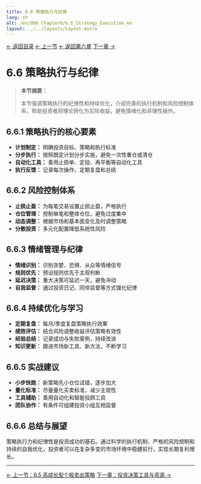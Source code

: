 ```yaml
---
title: 6.6 策略执行与纪律
lang: zh
alt: /en/006_Chapter6/6.6_Strategy_Execution_en
layout: ../../layouts/Layout.astro
---
```


<div class="page-nav">
  <a href="/">← 返回目录</a>
  <a href="/006_Chapter6/6.5_Growth_Stock_Exit_CN">← 上一节</a>
  <a href="/006_Chapter6_Trading_Strategies_and_Execution_CN">← 返回第六章</a>
  <a href="/007_Chapter7_Investment_Decision_Tools_and_Resources_CN">下一章 →</a>
</div>

# 6.6 策略执行与纪律

> **本节摘要：**
> 
> 本节强调策略执行的纪律性和持续优化，介绍完善的执行机制和风险控制体系，帮助投资者将理论转化为实际收益，避免情绪化和非理性操作。

## 6.6.1 策略执行的核心要素

- **计划制定：** 明确投资目标、策略和执行标准
- **分步执行：** 按照既定计划分步实施，避免一次性重仓或清仓
- **自动化工具：** 善用止损单、定投、再平衡等自动化工具
- **执行反馈：** 记录每次操作，定期复盘和总结

## 6.6.2 风险控制体系

- **止损止盈：** 为每笔交易设置止损止盈，严格执行
- **仓位管理：** 控制单笔和整体仓位，避免过度集中
- **动态调整：** 根据市场和基本面变化及时调整策略
- **分散投资：** 多元化配置降低系统性风险

## 6.6.3 情绪管理与纪律

- **情绪识别：** 识别贪婪、恐惧、从众等情绪信号
- **规则优先：** 预设规则优先于主观判断
- **延迟决策：** 重大决策可延迟一天，避免冲动
- **自我监督：** 通过投资日记、同伴监督等方式强化纪律

## 6.6.4 持续优化与学习

- **定期复盘：** 每月/季度复盘策略执行效果
- **绩效评估：** 结合风险调整收益评估策略有效性
- **经验总结：** 记录成功与失败案例，持续改进
- **知识更新：** 跟进市场新工具、新方法，不断学习

## 6.6.5 实战建议

- **小步快跑：** 新策略先小仓位试错，逐步加大
- **量化标准：** 尽量量化买卖标准，减少主观性
- **工具辅助：** 善用自动化和智能投顾工具
- **团队协作：** 有条件可组建投资小组互相监督

## 6.6.6 总结与展望

策略执行力和纪律性是投资成功的基石。通过科学的执行机制、严格的风险控制和持续的自我优化，投资者可以在复杂多变的市场环境中稳健前行，实现长期复利增长。

---

<div class="bottom-nav">
  <a href="/006_Chapter6/6.5_Growth_Stock_Exit_CN">← 上一节：6.5 高成长型个股卖出策略</a>
  <a href="/007_Chapter7_Investment_Decision_Tools_and_Resources_CN">下一章：投资决策工具与资源 →</a>
</div> 
<style>
  
  /* 页面导航样式 - 与底部导航一致 */
  .page-nav {
    display: flex;
    justify-content: center;
    align-items: center;
    gap: 2rem;
    padding: 1.5rem 0;
    margin: 2rem 0;
    border-top: 1px solid var(--border-color);
    border-bottom: 1px solid var(--border-color);
  }

  .page-nav a {
    display: inline-flex;
    align-items: center;
    padding: 0.8rem 1.5rem;
    background: linear-gradient(135deg, var(--primary-color) 0%, var(--primary-light) 100%);
    color: white;
    text-decoration: none;
    border-radius: 25px;
    font-size: 0.95rem;
    font-weight: 600;
    transition: all 0.3s ease;
    box-shadow: 0 4px 12px rgba(56, 142, 60, 0.3);
  }

  .page-nav a:hover {
    background: linear-gradient(135deg, var(--primary-light) 0%, #81C784 100%);
    transform: translateY(-2px);
    box-shadow: 0 6px 20px rgba(56, 142, 60, 0.4);
  }

  .page-nav a:first-child {
    background: linear-gradient(135deg, #2196f3 0%, #42a5f5 100%);
    box-shadow: 0 4px 12px rgba(33, 150, 243, 0.3);
  }

  .page-nav a:first-child:hover {
    background: linear-gradient(135deg, #42a5f5 0%, #64b5f6 100%);
    box-shadow: 0 6px 20px rgba(33, 150, 243, 0.4);
  }

  .page-nav a:last-child {
    background: linear-gradient(135deg, var(--primary-color) 0%, var(--primary-light) 100%);
    box-shadow: 0 4px 12px rgba(56, 142, 60, 0.3);
  }

  .page-nav a:last-child:hover {
    background: linear-gradient(135deg, var(--primary-light) 0%, #81C784 100%);
    box-shadow: 0 6px 20px rgba(56, 142, 60, 0.4);
  }

  /* 暗色模式适配 */
  [data-theme="dark"] .page-nav a:first-child {
    background: linear-gradient(135deg, #1976d2 0%, #1e88e5 100%);
  }

  [data-theme="dark"] .page-nav a:first-child:hover {
    background: linear-gradient(135deg, #1e88e5 0%, #2196f3 100%);
  }

  /* 响应式设计 */
  @media (max-width: 768px) {
    .page-nav {
      flex-direction: column;
      gap: 1rem;
    }

    .page-nav a {
      font-size: 0.9rem;
      padding: 0.7rem 1.2rem;
    }
  }
</style>
